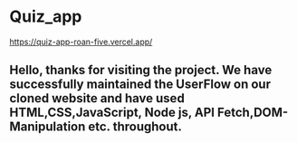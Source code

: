 # Quiz_app

https://quiz-app-roan-five.vercel.app/

<h2>Hello, thanks for visiting the project. 
We have successfully maintained the UserFlow on our cloned website and have used HTML,CSS,JavaScript, Node js, API Fetch,DOM-Manipulation etc. throughout.
</h2>

